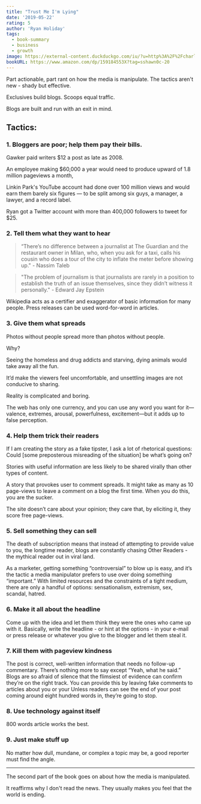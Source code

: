 ```yaml
---
title: "Trust Me I'm Lying"
date: '2019-05-22'
rating: 5
author: 'Ryan Holiday'
tags:
  - book-summary
  - business
  - growth
image: https://external-content.duckduckgo.com/iu/?u=http%3A%2F%2Fcharlesfloate.com%2Fwp-content%2Fuploads%2F2016%2F09%2Ftrustmeimlying.jpg&f=1&nofb=1
bookURL: https://www.amazon.com/dp/159184553X?tag=sshawn0c-20
---
```


Part actionable, part rant on how the media is manipulate. The tactics aren't new - shady but effective.

Exclusives build blogs. Scoops equal traffic.

Blogs are built and run with an exit in mind.

## Tactics:

### 1. Bloggers are poor; help them pay their bills.

Gawker paid writers \$12 a post as late as 2008.

An employee making \$60,000 a year would need to produce upward of 1.8 million pageviews a month,

Linkin Park's YouTube account had done over 100 million views and would earn them barely six figures — to be split among six guys, a manager, a lawyer, and a record label.

Ryan got a Twitter account with more than 400,000 followers to tweet for \$25.

### 2. Tell them what they want to hear

> “There’s no difference between a journalist at The Guardian and the restaurant owner in Milan, who, when you ask for a taxi, calls his cousin who does a tour of the city to inflate the meter before showing up." - Nassim Taleb

> "The problem of journalism is that journalists are rarely in a position to establish the truth of an issue themselves, since they didn’t witness it personally." - Edward Jay Epstein

Wikipedia acts as a certifier and exaggerator of basic information for many people. Press releases can be used word-for-word in articles.

### 3. Give them what spreads

Photos without people spread more than photos without people.

Why?

Seeing the homeless and drug addicts and starving, dying animals would take away all the fun.

It’d make the viewers feel uncomfortable, and unsettling images are not conducive to sharing.

Reality is complicated and boring.

The web has only one currency, and you can use any word you want for it—valence, extremes, arousal, powerfulness, excitement—but it adds up to false perception.

### 4. Help them trick their readers

If I am creating the story as a fake tipster, I ask a lot of rhetorical questions: Could [some preposterous misreading of the situation] be what’s going on?

Stories with useful information are less likely to be shared virally than other types of content.

A story that provokes user to comment spreads. It might take as many as 10 page-views to leave a comment on a blog the first time. When you do this, you are the sucker.

The site doesn’t care about your opinion; they care that, by eliciting it, they score free page-views.

### 5. Sell something they can sell

The death of subscription means that instead of attempting to provide value to you, the longtime reader, blogs are constantly chasing Other Readers - the mythical reader out in viral land.

As a marketer, getting something “controversial” to blow up is easy, and it’s the tactic a media manipulator prefers to use over doing something “important.” With limited resources and the constraints of a tight medium, there are only a handful of options: sensationalism, extremism, sex, scandal, hatred.

### 6. Make it all about the headline

Come up with the idea and let them think they were the ones who came up with it. Basically, write the headline - or hint at the options - in your e-mail or press release or whatever you give to the blogger and let them steal it.

### 7. Kill them with pageview kindness

The post is correct, well-written information that needs no follow-up commentary. There’s nothing more to say except “Yeah, what he said.”
Blogs are so afraid of silence that the flimsiest of evidence can confirm they’re on the right track. You can provide this by leaving fake comments to articles about you or your
Unless readers can see the end of your post coming around eight hundred words in, they’re going to stop.

### 8. Use technology against itself

800 words article works the best.

### 9. Just make stuff up

No matter how dull, mundane, or complex a topic may be, a good reporter must find the angle.

---

The second part of the book goes on about how the media is manipulated.

It reaffirms why I don't read the news. They usually makes you feel that the world is ending.
